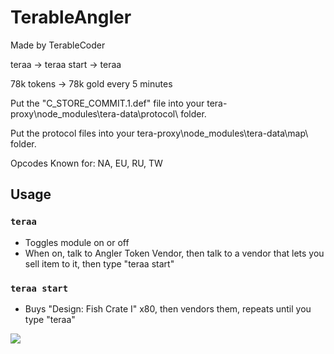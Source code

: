 # TerableAngler

Made by TerableCoder

teraa -> teraa start -> teraa

78k tokens -> 78k gold every 5 minutes

Put the "C_STORE_COMMIT.1.def" file into your  tera-proxy\node_modules\tera-data\protocol\  folder.

Put the protocol files into your  tera-proxy\node_modules\tera-data\map\  folder.

Opcodes Known for: NA, EU, RU, TW


## Usage
### `teraa` 
- Toggles module on or off
- When on, talk to Angler Token Vendor, then talk to a vendor that lets you sell item to it, then type "teraa start"
### `teraa start` 
- Buys "Design: Fish Crate I" x80, then vendors them, repeats until you type "teraa"

![](example.gif)
